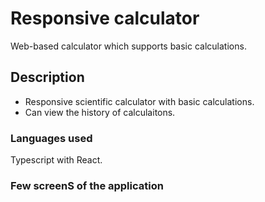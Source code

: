 # Responsive calculator

Web-based calculator which supports basic calculations.

## Description

- Responsive scientific calculator with basic calculations.
- Can view the history of calculaitons.

### Languages used

Typescript with React.

### Few screenS of the application
